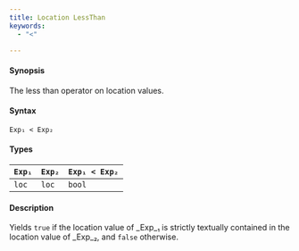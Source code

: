 ```yaml
---
title: Location LessThan
keywords:
  - "<"

---
```


#### Synopsis

The less than operator on location values.

#### Syntax

`Exp₁ < Exp₂`

#### Types


| `Exp₁` | `Exp₂` | `Exp₁ < Exp₂`  |
| --- | --- | --- |
| `loc`     |  `loc`    | `bool`                |


#### Description

Yields `true` if the location value of _Exp_₁ is strictly textually contained
in the location value of _Exp_₂, and `false` otherwise.


